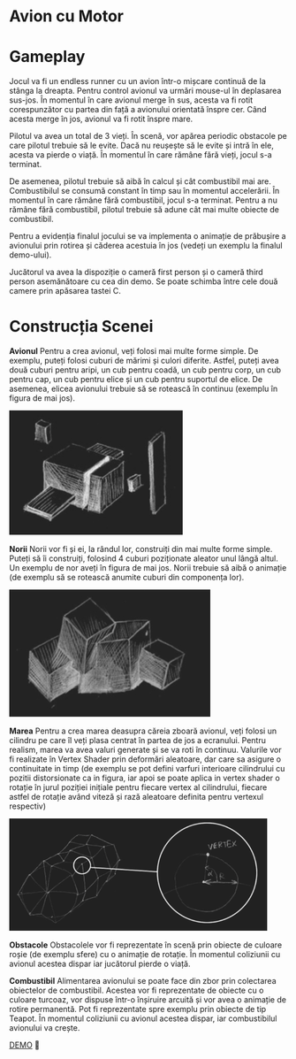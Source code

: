 # Avion cu Motor 

# Gameplay

Jocul va fi un endless runner cu un avion într-o mișcare continuă de la stânga la dreapta. Pentru control avionul va urmări mouse-ul în deplasarea sus-jos. În momentul în care avionul merge în sus, acesta va fi rotit corespunzător cu partea din față a avionului orientată înspre cer. Când acesta merge în jos, avionul va fi rotit înspre mare.

Pilotul va avea un total de 3 vieți. În scenă, vor apărea periodic obstacole pe care pilotul trebuie să le evite. Dacă nu reușește să le evite și intră în ele, acesta va pierde o viață. În momentul în care rămâne fără vieți, jocul s-a terminat.

De asemenea, pilotul trebuie să aibă în calcul și cât combustibil mai are. Combustibilul se consumă constant în timp sau în momentul accelerării. În momentul în care rămâne fără combustibil, jocul s-a terminat. Pentru a nu rămâne fără combustibil, pilotul trebuie să adune cât mai multe obiecte de combustibil.

Pentru a evidenția finalul jocului se va implementa o animație de prăbușire a avionului prin rotirea și căderea acestuia în jos (vedeți un exemplu la finalul demo-ului).

Jucătorul va avea la dispoziție o cameră first person și o cameră third person asemănătoare cu cea din demo. Se poate schimba între cele două camere prin apăsarea tastei C.

# Construcția Scenei

**Avionul**
Pentru a crea avionul, veți folosi mai multe forme simple. De exemplu, puteți folosi cuburi de mărimi și culori diferite. Astfel, puteți avea două cuburi pentru aripi, un cub pentru coadă, un cub pentru corp, un cub pentru cap, un cub pentru elice și un cub pentru suportul de elice. De asemenea, elicea avionului trebuie să se rotească în continuu (exemplu în figura de mai jos).

![Avion](constructia_avionului.png)


**Norii** 
Norii vor fi și ei, la rândul lor, construiți din mai multe forme simple. Puteți să îi construiți, folosind 4 cuburi poziționate aleator unul lângă altul. Un exemplu de nor aveți în figura de mai jos. Norii trebuie să aibă o animație (de exemplu să se rotească anumite cuburi din componența lor).

![Norii](norii.png)



**Marea**
Pentru a crea marea deasupra căreia zboară avionul, veți folosi un cilindru pe care îl veți plasa centrat în partea de jos a ecranului. Pentru realism, marea va avea valuri generate și se va roti în continuu. Valurile vor fi realizate în Vertex Shader prin deformări aleatoare, dar care sa asigure o continuitate in timp (de exemplu se pot defini varfuri interioare cilindrului cu pozitii distorsionate ca in figura, iar apoi se poate aplica in vertex shader o rotație în jurul poziției inițiale pentru fiecare vertex al cilindrului, fiecare astfel de rotație având viteză și rază aleatoare definita pentru vertexul respectiv)

![Marea](marea.png)

**Obstacole**
Obstacolele vor fi reprezentate în scenă prin obiecte de culoare roșie (de exemplu sfere) cu o animație de rotație. În momentul coliziunii cu avionul acestea dispar iar jucătorul pierde o viață.

**Combustibil** 
Alimentarea avionului se poate face din zbor prin colectarea obiectelor de combustibil. Acestea vor fi reprezentate de obiecte cu o culoare turcoaz, vor dispuse într-o înșiruire arcuită și vor avea o animație de rotire permanentă. Pot fi reprezentate spre exemplu prin obiecte de tip Teapot. În momentul coliziunii cu avionul acestea dispar, iar combustibilul avionului va crește.


[DEMO](https://www.youtube.com/watch?v=s6gM2GBF3Ek&feature=emb_title) :eyes:

